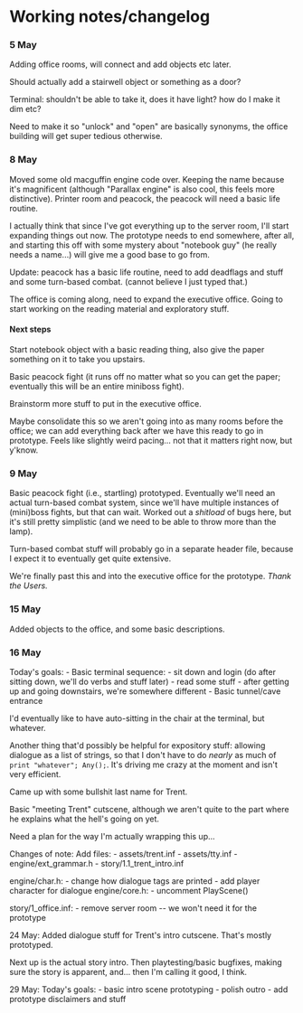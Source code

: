 # Working notes/changelog
### 5 May
Adding office rooms, will connect and add objects etc later.

Should actually add a stairwell object or something as a door?

Terminal: shouldn't be able to take it, does it have light? how do I make it dim etc?

Need to make it so "unlock" and "open" are basically synonyms, the office building will get super tedious otherwise.


### 8 May
Moved some old macguffin engine code over. Keeping the name because it's magnificent (although "Parallax engine" is also cool, this feels more distinctive). Printer room and peacock, the peacock will need a basic life routine.

I actually think that since I've got everything up to the server room, I'll start expanding things out now. The prototype needs to end somewhere, after all, and starting this off with some mystery about "notebook guy" (he really needs a name...) will give me a good base to go from.

Update: peacock has a basic life routine, need to add deadflags and stuff and some turn-based combat. (cannot believe I just typed that.)

The office is coming along, need to expand the executive office. Going to start working on the reading material and exploratory stuff.

#### Next steps
Start notebook object with a basic reading thing, also give the paper something on it to take you upstairs.

Basic peacock fight (it runs off no matter what so you can get the paper; eventually this will be an entire miniboss fight).

Brainstorm more stuff to put in the executive office.

Maybe consolidate this so we aren't going into as many rooms before the office; we can add everything back after we have this ready to go in prototype. Feels like slightly weird pacing... not that it matters right now, but y'know.


### 9 May
Basic peacock fight (i.e., startling) prototyped. Eventually we'll need an actual turn-based combat system, since we'll have multiple instances of (mini)boss fights, but that can wait. Worked out a _shitload_ of bugs here, but it's still pretty simplistic (and we need to be able to throw more than the lamp).

Turn-based combat stuff will probably go in a separate header file, because I expect it to eventually get quite extensive.

We're finally past this and into the executive office for the prototype. _Thank the Users._



### 15 May
Added objects to the office, and some basic descriptions.


### 16 May
Today's goals:
	- Basic terminal sequence:
		- sit down and login (do after sitting down, we'll do verbs and stuff later)
		- read some stuff
		- after getting up and going downstairs, we're somewhere different
	- Basic tunnel/cave entrance

I'd eventually like to have auto-sitting in the chair at the terminal, but whatever.

Another thing that'd possibly be helpful for expository stuff: allowing dialogue as a list of strings, so that I don't have to do _nearly_ as much of `print "whatever"; Any();`. It's driving me crazy at the moment and isn't very efficient.

Came up with some bullshit last name for Trent.

Basic "meeting Trent" cutscene, although we aren't quite to the part where he explains what the hell's going on yet.

Need a plan for the way I'm actually wrapping this up...


Changes of note:
Add files:
	- assets/trent.inf
	- assets/tty.inf
	- engine/ext_grammar.h
	- story/1.1_trent_intro.inf

engine/char.h:
	- change how dialogue tags are printed
	- add player character for dialogue
engine/core.h:
	- uncomment PlayScene()

story/1_office.inf:
	- remove server room -- we won't need it for the prototype


24 May:
Added dialogue stuff for Trent's intro cutscene. That's mostly prototyped.

Next up is the actual story intro. Then playtesting/basic bugfixes, making sure the story is apparent, and... then I'm calling it good, I think.


29 May:
Today's goals:
	- basic intro scene prototyping
	- polish outro
	- add prototype disclaimers and stuff

